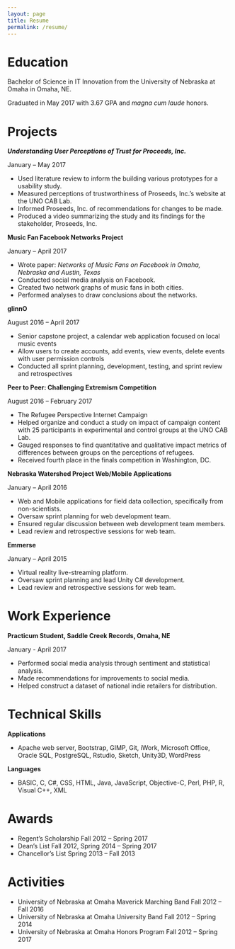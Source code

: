 ```yaml
---
layout: page
title: Resume
permalink: /resume/
---
```


# Education

Bachelor of Science in IT Innovation from the University of Nebraska at Omaha in Omaha, NE.

Graduated in May 2017 with 3.67 GPA and _magna cum laude_ honors.

# Projects

**_Understanding User Perceptions of Trust for Proceeds, Inc._**

January – May 2017

- Used literature review to inform the building various prototypes for a usability study.
- Measured perceptions of trustworthiness of Proseeds, Inc.’s website at the UNO CAB Lab.
- Informed Proseeds, Inc. of recommendations for changes to be made.
- Produced a video summarizing the study and its findings for the stakeholder, Proseeds, Inc.

**Music Fan Facebook Networks Project**

January – April 2017

- Wrote paper: _Networks of Music Fans on Facebook in Omaha, Nebraska and Austin, Texas_
- Conducted social media analysis on Facebook.
- Created two network graphs of music fans in both cities.
- Performed analyses to draw conclusions about the networks.

**glinnO**

August 2016 – April 2017

- Senior capstone project, a calendar web application focused on local music events
- Allow users to create accounts, add events, view events, delete events with user permission
    controls
- Conducted all sprint planning, development, testing, and sprint review and retrospectives

**Peer to Peer: Challenging Extremism Competition**

August 2016 – February 2017

- The Refugee Perspective Internet Campaign
- Helped organize and conduct a study on impact of campaign content with 25 participants in experimental and control groups at the UNO CAB Lab.
- Gauged responses to find quantitative and qualitative impact metrics of differences between groups on the perceptions of refugees.
- Received fourth place in the finals competition in Washington, DC.

**Nebraska Watershed Project Web/Mobile Applications**

January – April 2016

- Web and Mobile applications for field data collection, specifically from non-scientists.
- Oversaw sprint planning for web development team.
- Ensured regular discussion between web development team members.
- Lead review and retrospective sessions for web team.

**Emmerse**

January – April 2015

- Virtual reality live-streaming platform.
- Oversaw sprint planning and lead Unity C# development.
- Lead review and retrospective sessions for web team.

# Work Experience

**Practicum Student, Saddle Creek Records, Omaha, NE**

January - April 2017

- Performed social media analysis through sentiment and statistical analysis.
- Made recommendations for improvements to social media.
- Helped construct a dataset of national indie retailers for distribution.

# Technical Skills

**Applications**
- Apache web server, Bootstrap, GIMP, Git, iWork, Microsoft Office, Oracle SQL, PostgreSQL,
    Rstudio, Sketch, Unity3D, WordPress

**Languages**
- BASIC, C, C#, CSS, HTML, Java, JavaScript, Objective-C, Perl, PHP, R, Visual C++, XML

# Awards

- Regent’s Scholarship Fall 2012 – Spring 2017
- Dean’s List Fall 2012, Spring 2014 – Spring 2017
- Chancellor’s List Spring 2013 – Fall 2013

# Activities

- University of Nebraska at Omaha Maverick Marching Band Fall 2012 – Fall 2016
- University of Nebraska at Omaha University Band Fall 2012 – Spring 2014
- University of Nebraska at Omaha Honors Program Fall 2012 – Spring 2017
